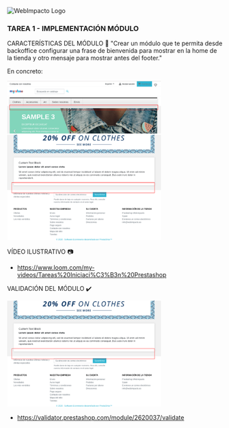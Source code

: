 <img src="https://cdn.domestika.org/c_fill,dpr_auto,h_256,t_base_params.format_jpg,w_256/v1525354769/avatars/000/725/389/725389-original.png?1525354769" width=120 alt="WebImpacto Logo"> 

### TAREA 1 - IMPLEMENTACIÓN MÓDULO

CARACTERÍSTICAS DEL MÓDULO :hammer:
"Crear un módulo que te permita desde backoffice configurar una frase de bienvenida para mostrar en la home de la tienda y otro mensaje para mostrar antes del footer."

En concreto:

<img src="https://github.com/rrodriguez-webimpacto/tarea1/blob/master/img1.png" width=360 alt="Ejemplo 1">
<img src="https://github.com/rrodriguez-webimpacto/tarea1/blob/master/img2.png" width=360 alt="Ejemplo 2">



VÍDEO ILUSTRATIVO :camera: 
* https://www.loom.com/my-videos/Tareas%20Iniciaci%C3%B3n%20Prestashop



VALIDACIÓN DEL MÓDULO :heavy_check_mark:

<img src="https://github.com/rrodriguez-webimpacto/tarea1/blob/master/img2.png" width=360 alt="Ejemplo Validación">

* https://validator.prestashop.com/module/2620037/validate